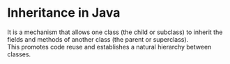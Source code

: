 # Inheritance in Java
It is a mechanism that allows one class (the child or subclass) to inherit the fields and methods of another class (the parent or superclass). 
<br>
This promotes code reuse and establishes a natural hierarchy between classes.